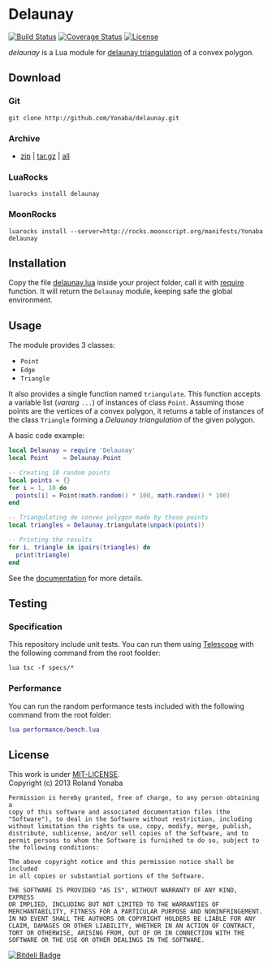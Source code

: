 Delaunay
=====

[![Build Status](https://travis-ci.org/Yonaba/delaunay.png)](https://travis-ci.org/Yonaba/delaunay)
[![Coverage Status](https://coveralls.io/repos/Yonaba/delaunay/badge.png?branch=master)](https://coveralls.io/r/Yonaba/delaunay?branch=master)
[![License](http://img.shields.io/badge/Licence-MIT-brightgreen.svg)](LICENSE)

*delaunay* is a Lua module for [delaunay triangulation](http://en.wikipedia.org/wiki/Delaunay_triangulation) of a convex polygon.

## Download

### Git

````
git clone http://github.com/Yonaba/delaunay.git
````

### Archive

* [zip](https://github.com/Yonaba/delaunay/archive/delaunay-0.1-1.zip) | [tar.gz](https://github.com/Yonaba/delaunay/archive/delaunay-0.1-1.tar.gz) | [all](http://github.com/Yonaba/delaunay/tags)

### LuaRocks

````
luarocks install delaunay
````

### MoonRocks

````
luarocks install --server=http://rocks.moonscript.org/manifests/Yonaba delaunay
````

## Installation
Copy the file [delaunay.lua](http://raw.github.com/Yonaba/delaunay/master/delaunay.lua) inside your project folder,
call it with [require](http://pgl.yoyo.org/luai/i/require) function. It will return the `Delaunay` module, keeping safe the global environment.<br/>

## Usage

The module provides 3 classes: <br/> 
* `Point`
* `Edge`
* `Triangle`

It also provides a single function named `triangulate`. This function accepts
a variable list (*vararg* `...`) of instances of class `Point`. Assuming those 
points are the vertices of a convex polygon, it returns a table of instances of the class `Triangle` forming a *Delaunay triangulation* of the given polygon.

A basic code example:
```lua
local Delaunay = require 'Delaunay'
local Point    = Delaunay.Point

-- Creating 10 random points
local points = {}
for i = 1, 10 do
  points[i] = Point(math.random() * 100, math.random() * 100)
end

-- Triangulating de convex polygon made by those points
local triangles = Delaunay.triangulate(unpack(points))

-- Printing the results
for i, triangle in ipairs(triangles) do
  print(triangle)
end
````

See the [documentation](http://yonaba.github.io/delaunay/doc) for more details.

## Testing
### Specification

This repository include unit tests. You can run them using [Telescope](https://github.com/norman/telescope) with the following command from the root foolder:

```
lua tsc -f specs/*
```

### Performance

You can run the random performance tests included with the following command from the root folder:

```lua
lua performance/bench.lua
````

## License
This work is under [MIT-LICENSE](http://www.opensource.org/licenses/mit-license.php).<br/>
Copyright (c) 2013 Roland Yonaba

    Permission is hereby granted, free of charge, to any person obtaining a
    copy of this software and associated documentation files (the
    "Software"), to deal in the Software without restriction, including
    without limitation the rights to use, copy, modify, merge, publish,
    distribute, sublicense, and/or sell copies of the Software, and to
    permit persons to whom the Software is furnished to do so, subject to
    the following conditions:

    The above copyright notice and this permission notice shall be included
    in all copies or substantial portions of the Software.

    THE SOFTWARE IS PROVIDED "AS IS", WITHOUT WARRANTY OF ANY KIND, EXPRESS
    OR IMPLIED, INCLUDING BUT NOT LIMITED TO THE WARRANTIES OF
    MERCHANTABILITY, FITNESS FOR A PARTICULAR PURPOSE AND NONINFRINGEMENT.
    IN NO EVENT SHALL THE AUTHORS OR COPYRIGHT HOLDERS BE LIABLE FOR ANY
    CLAIM, DAMAGES OR OTHER LIABILITY, WHETHER IN AN ACTION OF CONTRACT,
    TORT OR OTHERWISE, ARISING FROM, OUT OF OR IN CONNECTION WITH THE
    SOFTWARE OR THE USE OR OTHER DEALINGS IN THE SOFTWARE.

[![Bitdeli Badge](https://d2weczhvl823v0.cloudfront.net/Yonaba/delaunay/trend.png)](https://bitdeli.com/free "Bitdeli Badge")
